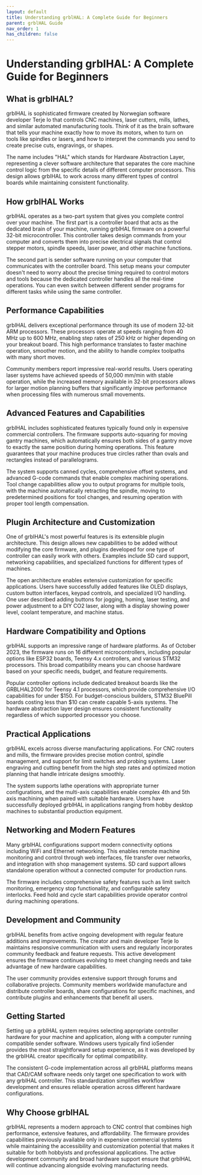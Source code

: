```yaml
---
layout: default
title: Understanding grblHAL: A Complete Guide for Beginners
parent: grblHAL Guide
nav_order: 1
has_children: false
---
```


# Understanding grblHAL: A Complete Guide for Beginners

## What is grblHAL?

grblHAL is sophisticated firmware created by Norwegian software developer Terje Io that controls CNC machines, laser cutters, mills, lathes, and similar automated manufacturing tools. Think of it as the brain software that tells your machine exactly how to move its motors, when to turn on tools like spindles or lasers, and how to interpret the commands you send to create precise cuts, engravings, or shapes.

The name includes "HAL" which stands for Hardware Abstraction Layer, representing a clever software architecture that separates the core machine control logic from the specific details of different computer processors. This design allows grblHAL to work across many different types of control boards while maintaining consistent functionality.

## How grblHAL Works

grblHAL operates as a two-part system that gives you complete control over your machine. The first part is a controller board that acts as the dedicated brain of your machine, running grblHAL firmware on a powerful 32-bit microcontroller. This controller takes design commands from your computer and converts them into precise electrical signals that control stepper motors, spindle speeds, laser power, and other machine functions.

The second part is sender software running on your computer that communicates with the controller board. This setup means your computer doesn't need to worry about the precise timing required to control motors and tools because the dedicated controller handles all the real-time operations. You can even switch between different sender programs for different tasks while using the same controller.

## Performance Capabilities

grblHAL delivers exceptional performance through its use of modern 32-bit ARM processors. These processors operate at speeds ranging from 40 MHz up to 600 MHz, enabling step rates of 250 kHz or higher depending on your breakout board. This high performance translates to faster machine operation, smoother motion, and the ability to handle complex toolpaths with many short moves.

Community members report impressive real-world results. Users operating laser systems have achieved speeds of 50,000 mm/min with stable operation, while the increased memory available in 32-bit processors allows for larger motion planning buffers that significantly improve performance when processing files with numerous small movements.

## Advanced Features and Capabilities

grblHAL includes sophisticated features typically found only in expensive commercial controllers. The firmware supports auto-squaring for moving gantry machines, which automatically ensures both sides of a gantry move to exactly the same position during homing operations. This feature guarantees that your machine produces true circles rather than ovals and rectangles instead of parallelograms.

The system supports canned cycles, comprehensive offset systems, and advanced G-code commands that enable complex machining operations. Tool change capabilities allow you to output programs for multiple tools, with the machine automatically retracting the spindle, moving to predetermined positions for tool changes, and resuming operation with proper tool length compensation.

## Plugin Architecture and Customization

One of grblHAL's most powerful features is its extensible plugin architecture. This design allows new capabilities to be added without modifying the core firmware, and plugins developed for one type of controller can easily work with others. Examples include SD card support, networking capabilities, and specialized functions for different types of machines.

The open architecture enables extensive customization for specific applications. Users have successfully added features like OLED displays, custom button interfaces, keypad controls, and specialized I/O handling. One user described adding buttons for jogging, homing, laser testing, and power adjustment to a DIY CO2 laser, along with a display showing power level, coolant temperature, and machine status.

## Hardware Compatibility and Options

grblHAL supports an impressive range of hardware platforms. As of October 2023, the firmware runs on 16 different microcontrollers, including popular options like ESP32 boards, Teensy 4.x controllers, and various STM32 processors. This broad compatibility means you can choose hardware based on your specific needs, budget, and feature requirements.

Popular controller options include dedicated breakout boards like the GRBLHAL2000 for Teensy 4.1 processors, which provide comprehensive I/O capabilities for under $150. For budget-conscious builders, STM32 BluePill boards costing less than $10 can create capable 5-axis systems. The hardware abstraction layer design ensures consistent functionality regardless of which supported processor you choose.

## Practical Applications

grblHAL excels across diverse manufacturing applications. For CNC routers and mills, the firmware provides precise motion control, spindle management, and support for limit switches and probing systems. Laser engraving and cutting benefit from the high step rates and optimized motion planning that handle intricate designs smoothly.

The system supports lathe operations with appropriate turner configurations, and the multi-axis capabilities enable complex 4th and 5th axis machining when paired with suitable hardware. Users have successfully deployed grblHAL in applications ranging from hobby desktop machines to substantial production equipment.

## Networking and Modern Features

Many grblHAL configurations support modern connectivity options including WiFi and Ethernet networking. This enables remote machine monitoring and control through web interfaces, file transfer over networks, and integration with shop management systems. SD card support allows standalone operation without a connected computer for production runs.

The firmware includes comprehensive safety features such as limit switch monitoring, emergency stop functionality, and configurable safety interlocks. Feed hold and cycle start capabilities provide operator control during machining operations.

## Development and Community

grblHAL benefits from active ongoing development with regular feature additions and improvements. The creator and main developer Terje Io maintains responsive communication with users and regularly incorporates community feedback and feature requests. This active development ensures the firmware continues evolving to meet changing needs and take advantage of new hardware capabilities.

The user community provides extensive support through forums and collaborative projects. Community members worldwide manufacture and distribute controller boards, share configurations for specific machines, and contribute plugins and enhancements that benefit all users.

## Getting Started

Setting up a grblHAL system requires selecting appropriate controller hardware for your machine and application, along with a computer running compatible sender software. Windows users typically find ioSender provides the most straightforward setup experience, as it was developed by the grblHAL creator specifically for optimal compatibility.

The consistent G-code implementation across all grblHAL platforms means that CAD/CAM software needs only target one specification to work with any grblHAL controller. This standardization simplifies workflow development and ensures reliable operation across different hardware configurations.

## Why Choose grblHAL

grblHAL represents a modern approach to CNC control that combines high performance, extensive features, and affordability. The firmware provides capabilities previously available only in expensive commercial systems while maintaining the accessibility and customization potential that makes it suitable for both hobbyists and professional applications. The active development community and broad hardware support ensure that grblHAL will continue advancing alongside evolving manufacturing needs.
